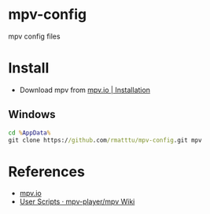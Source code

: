 # mpv-config
mpv config files


# Install

* Download mpv from [mpv.io | Installation](https://mpv.io/installation/)

## Windows

```bat
cd %AppData%
git clone https://github.com/rmatttu/mpv-config.git mpv
```

# References

* [mpv.io](https://mpv.io/)
* [User Scripts · mpv-player/mpv Wiki](https://github.com/mpv-player/mpv/wiki/User-Scripts)
